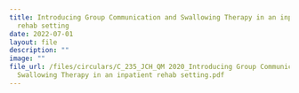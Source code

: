 ```yaml
---
title: Introducing Group Communication and Swallowing Therapy in an inpatient
  rehab setting
date: 2022-07-01
layout: file
description: ""
image: ""
file_url: /files/circulars/C_235_JCH_QM 2020_Introducing Group Communication and
  Swallowing Therapy in an inpatient rehab setting.pdf
---
```

